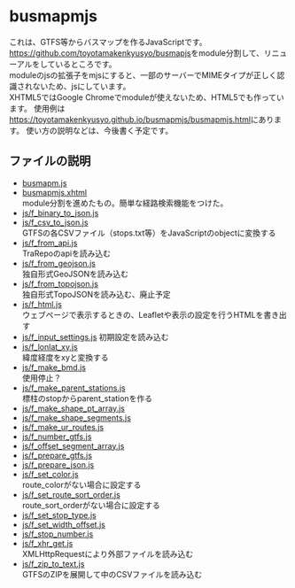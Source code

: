 # busmapmjs
これは、GTFS等からバスマップを作るJavaScriptです。<a href="https://github.com/toyotamakenkyusyo/busmapjs">https://github.com/toyotamakenkyusyo/busmapjs</a>をmodule分割して、リニューアルをしているところです。  
moduleのjsの拡張子をmjsにすると、一部のサーバーでMIMEタイプが正しく認識されないため、jsにしています。  
XHTML5ではGoogle Chromeでmoduleが使えないため、HTML5でも作っています。
使用例は<a href="https://toyotamakenkyusyo.github.io/busmapmjs/busmapmjs.html">https://toyotamakenkyusyo.github.io/busmapmjs/busmapmjs.html</a>にあります。
使い方の説明などは、今後書く予定です。
## ファイルの説明
- <a href="busmapm.js">busmapm.js</a>  
- <a href="busmapmjs.xhtml">busmapmjs.xhtml</a>  
module分割を進めたもの。簡単な経路検索機能をつけた。  
- <a href="js/f_binary_to_json.js">js/f_binary_to_json.js</a>  
- <a href="js/f_csv_to_json.js">js/f_csv_to_json.js</a>  
GTFSの各CSVファイル（stops.txt等）をJavaScriptのobjectに変換する
- <a href="js/f_from_api.js">js/f_from_api.js</a>  
TraRepoのapiを読み込む
- <a href="js/f_from_geojson.js">js/f_from_geojson.js</a>  
独自形式GeoJSONを読み込む
- <a href="js/f_from_topojson.js">js/f_from_topojson.js</a>  
独自形式TopoJSONを読み込む、廃止予定
- <a href="js/f_html.js">js/f_html.js</a>  
ウェブページで表示するときの、Leafletや表示の設定を行うHTMLを書き出す
- <a href="js/f_input_settings.js">js/f_input_settings.js</a>
初期設定を読み込む
- <a href="js/f_lonlat_xy.js">js/f_lonlat_xy.js</a>  
緯度経度をxyと変換する
- <a href="js/f_make_bmd.js">js/f_make_bmd.js</a>  
使用停止？
- <a href="js/f_make_parent_stations.js">js/f_make_parent_stations.js</a>  
標柱のstopからparent_stationを作る
- <a href="js/f_make_shape_pt_array.js">js/f_make_shape_pt_array.js</a>  
- <a href="js/f_make_shape_segments.js">js/f_make_shape_segments.js</a>  
- <a href="js/f_make_ur_routes.js">js/f_make_ur_routes.js</a>  
- <a href="js/f_number_gtfs.js">js/f_number_gtfs.js</a>  
- <a href="js/f_offset_segment_array.js">js/f_offset_segment_array.js</a>  
- <a href="js/f_prepare_gtfs.js">js/f_prepare_gtfs.js</a>  
- <a href="js/f_prepare_json.js">js/f_prepare_json.js</a>  
- <a href="js/f_set_color.js">js/f_set_color.js</a>  
route_colorがない場合に設定する
- <a href="js/f_set_route_sort_order.js">js/f_set_route_sort_order.js</a>  
route_sort_orderがない場合に設定する
- <a href="js/f_set_stop_type.js">js/f_set_stop_type.js</a>  
- <a href="js/f_set_width_offset.js">js/f_set_width_offset.js</a>  
- <a href="js/f_stop_number.js">js/f_stop_number.js</a>  
- <a href="js/f_xhr_get.js">js/f_xhr_get.js</a>  
XMLHttpRequestにより外部ファイルを読み込む
- <a href="js/f_zip_to_text.js">js/f_zip_to_text.js</a>  
GTFSのZIPを展開して中のCSVファイルを読み込む
